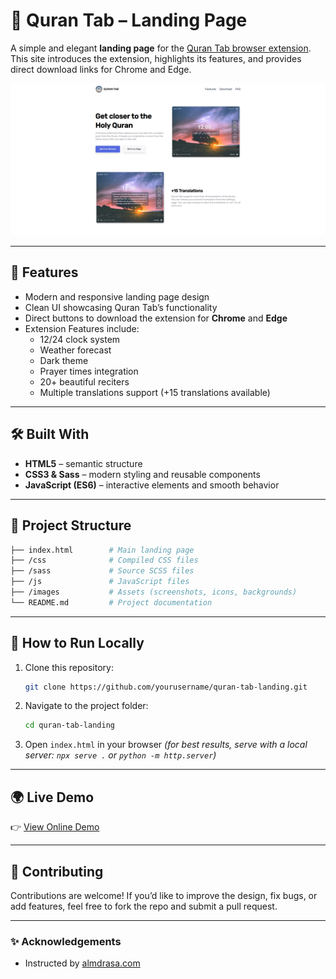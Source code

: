 
# 📖 Quran Tab – Landing Page

A simple and elegant **landing page** for the [Quran Tab browser extension](https://qurantab.com).  
This site introduces the extension, highlights its features, and provides direct download links for Chrome and Edge.

![App Preview](./images/preview.png)

---

## 🚀 Features

- Modern and responsive landing page design  
- Clean UI showcasing Quran Tab’s functionality  
- Direct buttons to download the extension for **Chrome** and **Edge**  
- Extension Features include:
  - 12/24 clock system
  - Weather forecast
  - Dark theme
  - Prayer times integration
  - 20+ beautiful reciters
  - Multiple translations support (+15 translations available)

---

## 🛠️ Built With

- **HTML5** – semantic structure  
- **CSS3 & Sass** – modern styling and reusable components  
- **JavaScript (ES6)** – interactive elements and smooth behavior  

---

## 📂 Project Structure

```bash
├── index.html        # Main landing page
├── /css              # Compiled CSS files
├── /sass             # Source SCSS files
├── /js               # JavaScript files
├── /images           # Assets (screenshots, icons, backgrounds)
└── README.md         # Project documentation
````

---

## 🔧 How to Run Locally

1. Clone this repository:

   ```bash
   git clone https://github.com/yourusername/quran-tab-landing.git
   ```
2. Navigate to the project folder:

   ```bash
   cd quran-tab-landing
   ```
3. Open `index.html` in your browser
   *(for best results, serve with a local server: `npx serve .` or `python -m http.server`)*

---

## 🌍 Live Demo

👉 [View Online Demo](https://yourusername.github.io/quran-tab-landing/)

---

## 🤝 Contributing

Contributions are welcome!
If you’d like to improve the design, fix bugs, or add features, feel free to fork the repo and submit a pull request.

---

### ✨ Acknowledgements

* Instructed by [almdrasa.com](https://almdrasa.com/?srsltid=AfmBOoq3b5z-4WOFb2eGxPfihotnY_9o2R6RGIPozGjctbwVtn8OiY9u)





